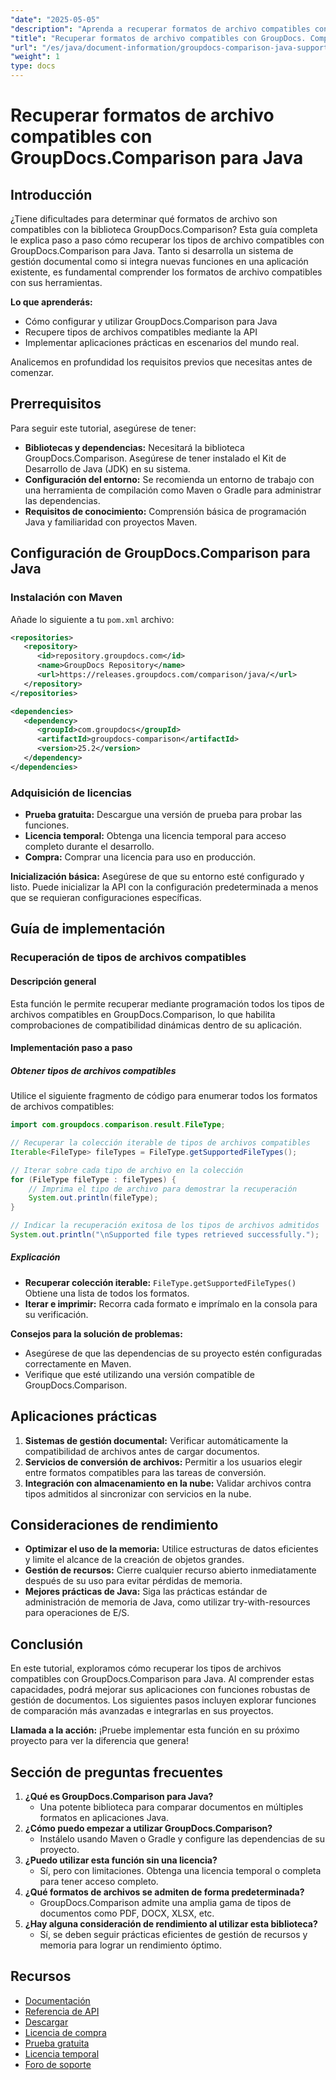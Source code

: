 ```yaml
---
"date": "2025-05-05"
"description": "Aprenda a recuperar formatos de archivo compatibles con GroupDocs.Comparison para Java. Siga este tutorial paso a paso para optimizar sus sistemas de gestión documental."
"title": "Recuperar formatos de archivo compatibles con GroupDocs. Comparación para Java&#58; una guía completa"
"url": "/es/java/document-information/groupdocs-comparison-java-supported-formats/"
"weight": 1
type: docs
---
```

# Recuperar formatos de archivo compatibles con GroupDocs.Comparison para Java

## Introducción

¿Tiene dificultades para determinar qué formatos de archivo son compatibles con la biblioteca GroupDocs.Comparison? Esta guía completa le explica paso a paso cómo recuperar los tipos de archivo compatibles con GroupDocs.Comparison para Java. Tanto si desarrolla un sistema de gestión documental como si integra nuevas funciones en una aplicación existente, es fundamental comprender los formatos de archivo compatibles con sus herramientas.

**Lo que aprenderás:**
- Cómo configurar y utilizar GroupDocs.Comparison para Java
- Recupere tipos de archivos compatibles mediante la API
- Implementar aplicaciones prácticas en escenarios del mundo real.

Analicemos en profundidad los requisitos previos que necesitas antes de comenzar.

## Prerrequisitos

Para seguir este tutorial, asegúrese de tener:

- **Bibliotecas y dependencias:** Necesitará la biblioteca GroupDocs.Comparison. Asegúrese de tener instalado el Kit de Desarrollo de Java (JDK) en su sistema.
- **Configuración del entorno:** Se recomienda un entorno de trabajo con una herramienta de compilación como Maven o Gradle para administrar las dependencias.
- **Requisitos de conocimiento:** Comprensión básica de programación Java y familiaridad con proyectos Maven.

## Configuración de GroupDocs.Comparison para Java

### Instalación con Maven

Añade lo siguiente a tu `pom.xml` archivo:

```xml
<repositories>
   <repository>
      <id>repository.groupdocs.com</id>
      <name>GroupDocs Repository</name>
      <url>https://releases.groupdocs.com/comparison/java/</url>
   </repository>
</repositories>

<dependencies>
   <dependency>
      <groupId>com.groupdocs</groupId>
      <artifactId>groupdocs-comparison</artifactId>
      <version>25.2</version>
   </dependency>
</dependencies>
```

### Adquisición de licencias

- **Prueba gratuita:** Descargue una versión de prueba para probar las funciones.
- **Licencia temporal:** Obtenga una licencia temporal para acceso completo durante el desarrollo.
- **Compra:** Comprar una licencia para uso en producción.

**Inicialización básica:**
Asegúrese de que su entorno esté configurado y listo. Puede inicializar la API con la configuración predeterminada a menos que se requieran configuraciones específicas.

## Guía de implementación

### Recuperación de tipos de archivos compatibles

#### Descripción general
Esta función le permite recuperar mediante programación todos los tipos de archivos compatibles en GroupDocs.Comparison, lo que habilita comprobaciones de compatibilidad dinámicas dentro de su aplicación.

#### Implementación paso a paso

##### Obtener tipos de archivos compatibles

Utilice el siguiente fragmento de código para enumerar todos los formatos de archivos compatibles:

```java
import com.groupdocs.comparison.result.FileType;

// Recuperar la colección iterable de tipos de archivos compatibles
Iterable<FileType> fileTypes = FileType.getSupportedFileTypes();

// Iterar sobre cada tipo de archivo en la colección
for (FileType fileType : fileTypes) {
    // Imprima el tipo de archivo para demostrar la recuperación
    System.out.println(fileType);
}

// Indicar la recuperación exitosa de los tipos de archivos admitidos
System.out.println("\nSupported file types retrieved successfully.");
```

##### Explicación
- **Recuperar colección iterable:** `FileType.getSupportedFileTypes()` Obtiene una lista de todos los formatos.
- **Iterar e imprimir:** Recorra cada formato e imprímalo en la consola para su verificación.

**Consejos para la solución de problemas:**
- Asegúrese de que las dependencias de su proyecto estén configuradas correctamente en Maven.
- Verifique que esté utilizando una versión compatible de GroupDocs.Comparison.

## Aplicaciones prácticas

1. **Sistemas de gestión documental:** Verificar automáticamente la compatibilidad de archivos antes de cargar documentos.
2. **Servicios de conversión de archivos:** Permitir a los usuarios elegir entre formatos compatibles para las tareas de conversión.
3. **Integración con almacenamiento en la nube:** Validar archivos contra tipos admitidos al sincronizar con servicios en la nube.

## Consideraciones de rendimiento

- **Optimizar el uso de la memoria:** Utilice estructuras de datos eficientes y limite el alcance de la creación de objetos grandes.
- **Gestión de recursos:** Cierre cualquier recurso abierto inmediatamente después de su uso para evitar pérdidas de memoria.
- **Mejores prácticas de Java:** Siga las prácticas estándar de administración de memoria de Java, como utilizar try-with-resources para operaciones de E/S.

## Conclusión

En este tutorial, exploramos cómo recuperar los tipos de archivos compatibles con GroupDocs.Comparison para Java. Al comprender estas capacidades, podrá mejorar sus aplicaciones con funciones robustas de gestión de documentos. Los siguientes pasos incluyen explorar funciones de comparación más avanzadas e integrarlas en sus proyectos.

**Llamada a la acción:** ¡Pruebe implementar esta función en su próximo proyecto para ver la diferencia que genera!

## Sección de preguntas frecuentes

1. **¿Qué es GroupDocs.Comparison para Java?**
   - Una potente biblioteca para comparar documentos en múltiples formatos en aplicaciones Java.
2. **¿Cómo puedo empezar a utilizar GroupDocs.Comparison?**
   - Instálelo usando Maven o Gradle y configure las dependencias de su proyecto.
3. **¿Puedo utilizar esta función sin una licencia?**
   - Sí, pero con limitaciones. Obtenga una licencia temporal o completa para tener acceso completo.
4. **¿Qué formatos de archivos se admiten de forma predeterminada?**
   - GroupDocs.Comparison admite una amplia gama de tipos de documentos como PDF, DOCX, XLSX, etc.
5. **¿Hay alguna consideración de rendimiento al utilizar esta biblioteca?**
   - Sí, se deben seguir prácticas eficientes de gestión de recursos y memoria para lograr un rendimiento óptimo.

## Recursos

- [Documentación](https://docs.groupdocs.com/comparison/java/)
- [Referencia de API](https://reference.groupdocs.com/comparison/java/)
- [Descargar](https://releases.groupdocs.com/comparison/java/)
- [Licencia de compra](https://purchase.groupdocs.com/buy)
- [Prueba gratuita](https://releases.groupdocs.com/comparison/java/)
- [Licencia temporal](https://purchase.groupdocs.com/temporary-license/)
- [Foro de soporte](https://forum.groupdocs.com/c/comparison)